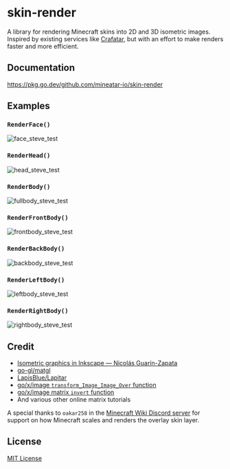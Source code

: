 # skin-render
A library for rendering Minecraft skins into 2D and 3D isometric images. Inspired by existing services like [Crafatar](https://crafatar.com/), but with an effort to make renders faster and more efficient.

## Documentation

https://pkg.go.dev/github.com/mineatar-io/skin-render

## Examples

### `RenderFace()`

![face_steve_test](https://user-images.githubusercontent.com/16949253/158674544-fb37ac0c-9e89-4b14-a000-c2195704b734.png)

### `RenderHead()`

![head_steve_test](https://user-images.githubusercontent.com/16949253/158674629-14037a48-0c6c-4454-81fc-57478356e417.png)

### `RenderBody()`

![fullbody_steve_test](https://user-images.githubusercontent.com/16949253/158674750-32c83eb6-454a-4ecd-bc2a-e28166b250b7.png)

### `RenderFrontBody()`

![frontbody_steve_test](https://user-images.githubusercontent.com/16949253/158674771-925daefd-93c6-4d09-8568-1989ca384bd5.png)

### `RenderBackBody()`

![backbody_steve_test](https://user-images.githubusercontent.com/16949253/158674806-aa7ba0c5-aa68-449f-ad21-e439f86b6556.png)

### `RenderLeftBody()`

![leftbody_steve_test](https://user-images.githubusercontent.com/16949253/158674841-180334b5-fec6-41db-beec-42cd30126736.png)

### `RenderRightBody()`

![rightbody_steve_test](https://user-images.githubusercontent.com/16949253/158674867-eb0ad8fb-b7f0-4dac-bbce-df410ce7ee75.png)

## Credit

- [Isometric graphics in Inkscape &mdash; Nicolás Guarín-Zapata](https://web.archive.org/web/20220306062006/https://nicoguaro.github.io/posts/isometric_inkscape/)
- [go-gl/matgl](https://github.com/go-gl/mathgl)
- [LapisBlue/Lapitar](https://github.com/LapisBlue/Lapitar)
- [go/x/image `transform_Image_Image_Over` function](https://cs.opensource.google/go/x/image/+/refs/heads/master:draw/impl.go;drc=ed5dba0ea28f9438e4dac0320f7d9bb2fddd9737;l=965)
- [go/x/image matrix `invert` function](https://cs.opensource.google/go/x/image/+/refs/heads/master:draw/scale.go;l=332;drc=ed5dba0ea28f9438e4dac0320f7d9bb2fddd9737)
- And various other online matrix tutorials

A special thanks to `oakar258` in the [Minecraft Wiki Discord server](https://minecraft.fandom.com/wiki/Minecraft_Wiki:Discord) for support on how Minecraft scales and renders the overlay skin layer.

## License

[MIT License](https://github.com/mineatar-io/skin-render/blob/main/LICENSE)
